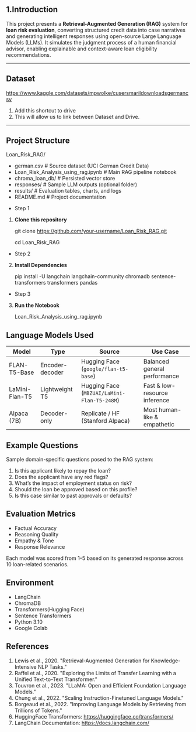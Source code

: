 ## 1.Introduction

This project presents a **Retrieval-Augmented Generation (RAG)** system for **loan risk evaluation**, converting structured credit data into case narratives and generating intelligent responses using open-source Large Language Models (LLMs). It simulates the judgment process of a human financial advisor, enabling explainable and context-aware loan eligibility recommendations.

---
## Dataset

https://www.kaggle.com/datasets/mpwolke/cusersmarildownloadsgermancsv
1.  Add this shortcut to drive
2.  This will allow us to link between Dataset and Drive.

---

## Project Structure
Loan_Risk_RAG/
*  german.csv # Source dataset (UCI German Credit Data)
*  Loan_Risk_Analysis_using_rag.ipynb # Main RAG pipeline notebook
*  chroma_loan_db/ # Persisted vector store
*  responses/ # Sample LLM outputs (optional folder)
*  results/ # Evaluation tables, charts, and logs
* README.md # Project documentation

- Step 1

1. **Clone this repository**
   
   git clone https://github.com/your-username/Loan_Risk_RAG.git
   
   cd Loan_Risk_RAG

-  Step 2
     
2. **Install Dependencies**

   pip install -U langchain langchain-community chromadb sentence-transformers transformers pandas

-  Step 3
  
3. **Run the Notebook**

   Loan_Risk_Analysis_using_rag.ipynb

## Language Models Used
| Model          | Type            | Source                                      | Use Case                      |
| -------------- | --------------- | ------------------------------------------- | ----------------------------- |
| FLAN-T5-Base   | Encoder-decoder | Hugging Face (`google/flan-t5-base`)        | Balanced general performance  |
| LaMini-Flan-T5 | Lightweight T5  | Hugging Face (`MBZUAI/LaMini-Flan-T5-248M`) | Fast & low-resource inference |
| Alpaca (7B)    | Decoder-only    | Replicate / HF (Stanford Alpaca)            | Most human-like & empathetic  |


## Example Questions
Sample domain-specific questions posed to the RAG system:
1. Is this applicant likely to repay the loan?
2. Does the applicant have any red flags?
3. What’s the impact of employment status on risk?
4. Should the loan be approved based on this profile?
5. Is this case similar to past approvals or defaults?

## Evaluation Metrics
* Factual Accuracy
* Reasoning Quality
* Empathy & Tone
* Response Relevance

Each model was scored from 1–5 based on its generated response across 10 loan-related scenarios.

## Environment

 * LangChain
 * ChromaDB
 * Transformers(Hugging Face)
 * Sentence Transformers
 * Python 3.10
 * Google Colab

## References
   
1.	Lewis et al., 2020. "Retrieval-Augmented Generation for Knowledge-Intensive NLP Tasks."
2.	Raffel et al., 2020. "Exploring the Limits of Transfer Learning with a Unified Text-to-Text Transformer."
3.	Touvron et al., 2023. "LLaMA: Open and Efficient Foundation Language Models."
4.	Chung et al., 2022. "Scaling Instruction-Finetuned Language Models."
5.	Borgeaud et al., 2022. "Improving Language Models by Retrieving from Trillions of Tokens."
6.	HuggingFace Transformers: https://huggingface.co/transformers/
7.	LangChain Documentation: https://docs.langchain.com/


